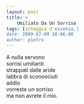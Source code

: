 ```yaml
---
layout: post
title: >
    Umiliato Da Un Sorriso
tags: [scheggia d'essenza,]
date: 2009-07-09 10:06:00
author: pietro
---
```

A nulla servono<br/>sorrisi umilianti<br/>strappati dalle aride<br/>labbra di sconosciuti<br/>addio<br/>vorreste un sorriso<br/>ma non avrete il mio.

